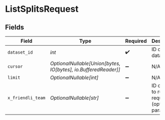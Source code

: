 # ListSplitsRequest


## Fields

| Field                                                          | Type                                                           | Required                                                       | Description                                                    |
| -------------------------------------------------------------- | -------------------------------------------------------------- | -------------------------------------------------------------- | -------------------------------------------------------------- |
| `dataset_id`                                                   | *int*                                                          | :heavy_check_mark:                                             | ID of the dataset.                                             |
| `cursor`                                                       | *OptionalNullable[Union[bytes, IO[bytes], io.BufferedReader]]* | :heavy_minus_sign:                                             | N/A                                                            |
| `limit`                                                        | *OptionalNullable[int]*                                        | :heavy_minus_sign:                                             | N/A                                                            |
| `x_friendli_team`                                              | *OptionalNullable[str]*                                        | :heavy_minus_sign:                                             | ID of team to run requests as (optional parameter).            |